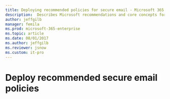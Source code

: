 ```yaml
---
title: Deploying recommended policies for secure email - Microsoft 365 Enterprise | Microsoft Docs
description:  Describes Microsoft recommendations and core concepts for deploying secure email policies and configurations.
author: jeffgilb
manager: femila
ms.prod: microsoft-365-enterprise
ms.topic: article
ms.date: 08/01/2017
ms.author: jeffgilb
ms.reviewer: jsnow
ms.custom: it-pro
---
```


# Deploy recommended secure email policies




